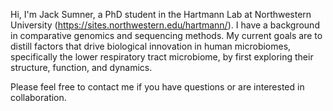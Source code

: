 Hi, I'm Jack Sumner, a PhD student in the Hartmann Lab at Northwestern University (https://sites.northwestern.edu/hartmann/). I have a background in comparative genomics and sequencing methods. My current goals are to distill factors that drive biological innovation in human microbiomes, specifically the lower respiratory tract microbiome, by first exploring their structure, function, and dynamics.

Please feel free to contact me if you have questions or are interested in collaboration.

<!---
jtsumner/jtsumner is a ✨ special ✨ repository because its `README.md` (this file) appears on your GitHub profile.
You can click the Preview link to take a look at your changes.
--->
